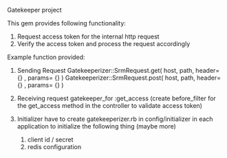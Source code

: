 Gatekeeper project

This gem provides following functionality:

1. Request access token for the internal http request
2. Verify the access token and process the request accordingly

Example function provided:
  1. Sending Request
    Gatekeeperizer::SrmRequest.get( host, path, header= {} , params= {} )
    Gatekeeperizer::SrmRequest.post( host, path, header= {} , params= {} )

  2. Receiving request
  gatekeeper_for :get_access (create before_filter for the get_access method in the controller to validate access token)

  3. Initializer
    have to create gatekeeperizer.rb in config/initializer in each application to initialize the following thing (maybe more)
      1. client id / secret
      2. redis configuration
